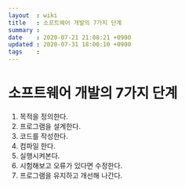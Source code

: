 ```yaml
---
layout  : wiki
title   : 소프트웨어 개발의 7가지 단계
summary : 
date    : 2020-07-21 21:08:21 +0900
updated : 2020-07-31 18:00:10 +0900
tags    : 
---
```


# 소프트웨어 개발의 7가지 단계 

1. 목적을 정의한다.
2. 프로그램을 설계한다.
3. 코드를 작성한다.
4. 컴파일 한다.
5. 실행시켜본다.
6. 시험해보고 오류가 있다면 수정한다.
7. 프로그램을 유지하고 개선해 나간다.
